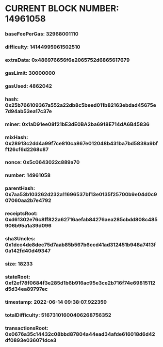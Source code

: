 # CURRENT BLOCK NUMBER: 14961058

### baseFeePerGas: 32968001110
### difficulty: 14144995961502510
### extraData: 0x486976656f6e2065752d6865617679
### gasLimit: 30000000
### gasUsed: 4862042
### hash: 0x25b766109367a552a22db8c5beed011b82163ebdad45675e7d94ab53ea17c37e
### miner: 0x1aD91ee08f21bE3dE0BA2ba6918E714dA6B45836
### mixHash: 0x28913c2dd4a99f7ce810ca867e012048b431ba7bd5838a9bff126cf6d2268c87
### nonce: 0x5c0643022c889a70
### number: 14961058
### parentHash: 0x7aa53b103262d232a11696537bf13e0135f25700b9e04d0c907060aa2b7e4792
### receiptsRoot: 0xd61302e76c8ff822a62716aefab84276aea285cbdd808c485906b95a1a39d096
### sha3Uncles: 0x1dcc4de8dec75d7aab85b567b6ccd41ad312451b948a7413f0a142fd40d49347
### size: 18233
### stateRoot: 0xf2ef78f0684f3e285d1b6b916ac95e3ce2b716f74e69815112d5d34ea89797ec
### timestamp: 2022-06-14 09:38:07.922359
### totalDifficulty: 51673101600406268756352
### transactionsRoot: 0x0676a35c14432c08bbd87804a44ead34afde616018d6d42df0893e036071dce3
